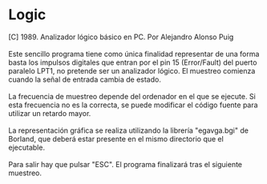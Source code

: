 # Logic
 [C] 1989. Analizador lógico básico en PC. Por Alejandro Alonso Puig
<BR><BR>
Este sencillo programa tiene como única finalidad representar de una
forma basta los impulsos digitales que entran por el pin 15 (Error/Fault) 
del puerto paralelo LPT1, no pretende ser un analizador lógico. El muestreo
comienza cuando la señal de entrada cambia de estado.<BR><BR>
  La frecuencia de muestreo depende del ordenador en el que se ejecute.
Si esta frecuencia no es la correcta, se puede modificar el código
fuente para utilizar un retardo mayor.<BR><BR>
  La representación gráfica se realiza utilizando la librería "egavga.bgi"
de Borland, que deberá estar presente en el mismo directorio que el 
ejecutable.<BR><BR>
  Para salir hay que pulsar "ESC". El programa finalizará tras el siguiente
muestreo. 
